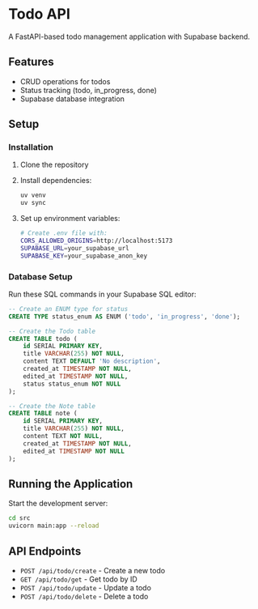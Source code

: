 # Todo API

A FastAPI-based todo management application with Supabase backend.

## Features

- CRUD operations for todos
- Status tracking (todo, in_progress, done)
- Supabase database integration

## Setup

### Installation

1. Clone the repository
2. Install dependencies:
   ```bash
   uv venv
   uv sync
   ```

3. Set up environment variables:
   ```bash
   # Create .env file with:
   CORS_ALLOWED_ORIGINS=http://localhost:5173
   SUPABASE_URL=your_supabase_url
   SUPABASE_KEY=your_supabase_anon_key
   ```

### Database Setup

Run these SQL commands in your Supabase SQL editor:

```sql
-- Create an ENUM type for status
CREATE TYPE status_enum AS ENUM ('todo', 'in_progress', 'done');

-- Create the Todo table
CREATE TABLE todo (
    id SERIAL PRIMARY KEY,
    title VARCHAR(255) NOT NULL,
    content TEXT DEFAULT 'No description',
    created_at TIMESTAMP NOT NULL,
    edited_at TIMESTAMP NOT NULL,
    status status_enum NOT NULL
);

-- Create the Note table
CREATE TABLE note (
    id SERIAL PRIMARY KEY,
    title VARCHAR(255) NOT NULL,
    content TEXT NOT NULL,
    created_at TIMESTAMP NOT NULL,
    edited_at TIMESTAMP NOT NULL
);
```

## Running the Application

Start the development server:
```bash
cd src
uvicorn main:app --reload
```

## API Endpoints

- `POST /api/todo/create` - Create a new todo
- `GET /api/todo/get` - Get todo by ID
- `POST /api/todo/update` - Update a todo
- `POST /api/todo/delete` - Delete a todo